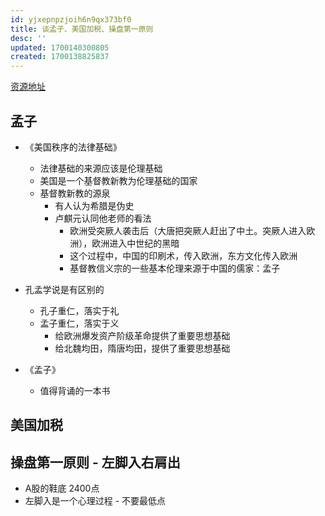 ```yaml
---
id: yjxepnpzjoih6n9qx373bf0
title: 谈孟子、美国加税、操盘第一原则
desc: ''
updated: 1700140300805
created: 1700138825837
---
```



[资源地址](https://rabbit-hole.notion.site/053220d1e85742d58dc85f4fd545494d)


## 孟子

- 《美国秩序的法律基础》
    - 法律基础的来源应该是伦理基础
    - 美国是一个基督教新教为伦理基础的国家
    - 基督教新教的源泉
        - 有人认为希腊是伪史
        - 卢麒元认同他老师的看法
            - 欧洲受突厥人袭击后（大唐把突厥人赶出了中土。突厥人进入欧洲），欧洲进入中世纪的黑暗
            - 这个过程中，中国的印刷术，传入欧洲，东方文化传入欧洲
            - 基督教信义宗的一些基本伦理来源于中国的儒家：孟子

- 孔孟学说是有区别的
    - 孔子重仁，落实于礼
    - 孟子重仁，落实于义
        - 给欧洲爆发资产阶级革命提供了重要思想基础
        - 给北魏均田，隋唐均田，提供了重要思想基础

- 《孟子》
    - 值得背诵的一本书

## 美国加税




## 操盘第一原则 - 左脚入右肩出

- A股的鞋底 2400点
- 左脚入是一个心理过程 - 不要最低点